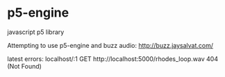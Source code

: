 # p5-engine
javascript p5 library


Attempting to use p5-engine
and buzz audio: http://buzz.jaysalvat.com/

latest errors:
localhost/:1 GET http://localhost:5000/rhodes_loop.wav 404 (Not Found)
